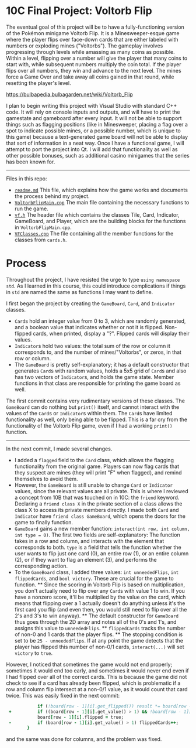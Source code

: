 # 10C Final Project: Voltorb Flip

The eventual goal of this project will be to have a fully-functioning version of the Pokémon minigame Voltorb Flip. It is a Minesweeper-esque game where the player flips over face-down cards that are either labeled with numbers or exploding mines ("Voltorbs"). The gameplay involves progressing through levels while amassing as many coins as possible. Within a level, flipping over a number will give the player that many coins to start with, while subsequent numbers multiply the coin total. If the player flips over all numbers, they win and advance to the next level. The mines force a Game Over and take away all coins gained in that round, while resetting the player's level.

https://bulbapedia.bulbagarden.net/wiki/Voltorb_Flip

I plan to begin writing this project with Visual Studio with standard C++ code. It will rely on console inputs and outputs, and will have to print the gamestate and gameboard after every input. It will not be able to support things such as flagging positions (like in Minesweeper, placing a flag over a spot to indicate possible mines, or a possible number, which is unique to this game) because a text-generated game board will not be able to display that sort of information in a neat way. Once I have a functional game, I will attempt to port the project into Qt. I will add that functionality as well as other possible bonuses, such as additional casino minigames that the series has been known for.

--- 
Files in this repo:

- [`readme.md`][read-me] This file, which explains how the game works and documents the process behind my project.
- [`VoltorbFlipMain.cpp`][main] The main file containing the necessary functions to run the game.
- [`vf.h`][header] The header file which contains the classes Tile, Card, Indicator, GameBoard, and Player, which are the building blocks for the functions in `VoltorbFlipMain.cpp`.
- [`VFClasses.cpp`][members] The file containing all the member functions for the classes from `cards.h`.

[read-me]: readme.md
[main]: VoltorbFlipMain.cpp
[header]: vf.h
[members]: VFClasses.cpp

# Process

Throughout the project, I have resisted the urge to type `using namespace std`. As I learned in this course, this could introduce complications if things in `std` are named the same as functions I may want to define.

I first began the project by creating the `GameBoard`, `Card`, and `Indicator` classes.
* `Card`s hold an integer value from 0 to 3, which are randomly generated, and a boolean value that indicates whether or not it is flipped. Non-flipped cards, when printed, display a "?". Flipped cards will display their values.
* `Indicator`s hold two values: the total sum of the row or column it corresponds to, and the number of mines/"Voltorbs", or zeros, in that row or column.
* The `GameBoard` is pretty self-explanatory; it has a default constructor that generates `Card`s with random values, holds a 5x5 grid of `Card`s and also has two vectors of `Indicator`s, and holds the game state. Member functions in that class are responsible for printing the game board as well.

The first commit contains very rudimentary versions of these classes. The `GameBoard` can do nothing but `print()` itself, and cannot interact with the values of the `Card`s or `Indicator`s within them. The `Card`s have limited functionality as well, only being able to be flipped. This is a far cry from the functionality of the Voltorb Flip game, even if I had a working `print()` function.

---

In the next commit, I made several changes.
* I added a `flagged` field to the `Card` class, which allows the flagging functionality from the original game. Players can now flag cards that they suspect are mines (they will print "F" when flagged), and remind themselves to avoid them.
* However, the `GameBoard` is still unable to change `Card` or `Indicator` values, since the relevant values are all private. This is where I reviewed a concept from 10B that was touched on in 10C: the `friend` keyword. Declaring a `friend class X` in the private section of a class allows the class X to access its private members directly. I made both `Card` and `Indicator` have `friend class GameBoard`, which opens the doors for the game to finally function.
* `GameBoard` gains a new member function: `interact(int row, int column, int type = 0)`. The first two fields are self-explanatory: The function takes in a row and column, and interacts with the element that corresponds to both. `type` is a field that tells the function whether the user wants to flip just one card (0), an entire row (1), or an entire column (2), or if they want to flag an element (3), and performs the corresponding action.
* To the `GameBoard` class, I added three values: `int unneededFlips`, `int flippedCards`, and `bool victory`. These are crucial for the game to function.
** Since the scoring in Voltorb Flip is based on multiplication, you don't actually need to flip over any `Card`s with value 1 to win. If you have a nonzero score, it'll be multiplied by the value on the card, which means that flipping over a 1 actually doesn't do anything unless it's the first card you flip (and even then, you would still need to flip over all the 2's and 3's to win anyway).
** The default constructor for `GameBoard` thus goes through the 2D array and notes all of the 0's and 1's, and assigns this value to `unneededFlips`.
** `flippedCards` tracks the number of non-0 and 1 cards that the player flips.
** The stopping condition is set to be `25 - unneededFlips`. If at any point the game detects that the player has flipped this number of non-0/1 cards, `interact(...)` will set `victory` to `true`.

However, I noticed that sometimes the game would not end properly; sometimes it would end too early, and sometimes it would never end even if I had flipped over all of the correct cards. This is because the game did not check to see if a card has already been flipped, which is problematic if a row and column flip intersect at a non-0/1 value, as it would count that card twice. This was easily fixed in the next commit:

```for (int i = 0; i < 5; i++) {
  			if (!board[row - 1][i].get_flipped()) result *= board[row - 1][i].get_value();
 +			if ((board[row - 1][i].get_value() > 1) && !board[row - 1][i].get_flipped()) flippedCards++;
  			board[row - 1][i].flipped = true;
 -			if (board[row - 1][i].get_value() > 1) flippedCards++;
  		}
```
and the same was done for columns, and the problem was fixed.
